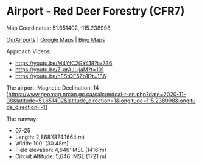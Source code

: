 # Airport - Red Deer Forestry (CFR7)

Map Coordinates: 51.651402,-115.238998

[OurAirports](https://ourairports.com/airports/CFR7/) | [Google Maps](https://goo.gl/maps/7Ji57kEx3JndEU4P7) | [Bing Maps](https://www.bing.com/maps?osid=a391c9d3-3aff-4b7b-bd6c-39754ba9d499&cp=51.651611~-115.244692&lvl=16&style=h&v=2&sV=2&form=S00027)

Approach Videos: 
- https://youtu.be/M4YfC2GY418?t=236
- https://youtu.be/Z-arAJuijaM?t=101
- https://youtu.be/hEStQE5Zo1I?t=136

The airport:
Magnetic Declination: 14 [https://www.geomag.nrcan.gc.ca/calc/mdcal-r-en.php?date=2020-11-08&latitude=51.651402&latitude_direction=1&longitude=115.238998&longitude_direction=-1]

The runway:
- 07-25
- Length: 2,868'(874.1664 m)
- Width: 100' (30.48m) 
- Field elevation: 4,646' MSL (1416 m)
- Circuit Altitude: 5,646' MSL (1721 m)
